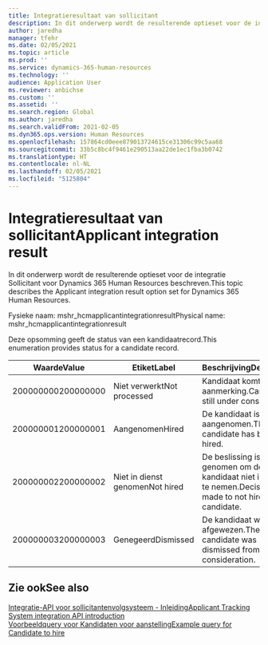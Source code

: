 ```yaml
---
title: Integratieresultaat van sollicitant
description: In dit onderwerp wordt de resulterende optieset voor de integratie Sollicitant voor Dynamics 365 Human Resources beschreven.
author: jaredha
manager: tfehr
ms.date: 02/05/2021
ms.topic: article
ms.prod: ''
ms.service: dynamics-365-human-resources
ms.technology: ''
audience: Application User
ms.reviewer: anbichse
ms.custom: ''
ms.assetid: ''
ms.search.region: Global
ms.author: jaredha
ms.search.validFrom: 2021-02-05
ms.dyn365.ops.version: Human Resources
ms.openlocfilehash: 157864cd0eee879013724615ce31306c99c5aa68
ms.sourcegitcommit: 33b5c8bc4f9461e290513aa22de1ec1fba3b0742
ms.translationtype: HT
ms.contentlocale: nl-NL
ms.lasthandoff: 02/05/2021
ms.locfileid: "5125804"
---
```

# <a name="applicant-integration-result"></a><span data-ttu-id="b759a-103">Integratieresultaat van sollicitant</span><span class="sxs-lookup"><span data-stu-id="b759a-103">Applicant integration result</span></span>

<span data-ttu-id="b759a-104">In dit onderwerp wordt de resulterende optieset voor de integratie Sollicitant voor Dynamics 365 Human Resources beschreven.</span><span class="sxs-lookup"><span data-stu-id="b759a-104">This topic describes the Applicant integration result option set for Dynamics 365 Human Resources.</span></span>

<span data-ttu-id="b759a-105">Fysieke naam: mshr_hcmapplicantintegrationresult</span><span class="sxs-lookup"><span data-stu-id="b759a-105">Physical name: mshr_hcmapplicantintegrationresult</span></span>

<span data-ttu-id="b759a-106">Deze opsomming geeft de status van een kandidaatrecord.</span><span class="sxs-lookup"><span data-stu-id="b759a-106">This enumeration provides status for a candidate record.</span></span>

| <span data-ttu-id="b759a-107">Waarde</span><span class="sxs-lookup"><span data-stu-id="b759a-107">Value</span></span> | <span data-ttu-id="b759a-108">Etiket</span><span class="sxs-lookup"><span data-stu-id="b759a-108">Label</span></span> | <span data-ttu-id="b759a-109">Beschrijving</span><span class="sxs-lookup"><span data-stu-id="b759a-109">Description</span></span> |
| --- | --- | --- |
| <span data-ttu-id="b759a-110">200000000</span><span class="sxs-lookup"><span data-stu-id="b759a-110">200000000</span></span> | <span data-ttu-id="b759a-111">Niet verwerkt</span><span class="sxs-lookup"><span data-stu-id="b759a-111">Not processed</span></span> | <span data-ttu-id="b759a-112">Kandidaat komt nog in aanmerking.</span><span class="sxs-lookup"><span data-stu-id="b759a-112">Candidate is still under consideration.</span></span> |
| <span data-ttu-id="b759a-113">200000001</span><span class="sxs-lookup"><span data-stu-id="b759a-113">200000001</span></span> | <span data-ttu-id="b759a-114">Aangenomen</span><span class="sxs-lookup"><span data-stu-id="b759a-114">Hired</span></span> | <span data-ttu-id="b759a-115">De kandidaat is aangenomen.</span><span class="sxs-lookup"><span data-stu-id="b759a-115">The candidate has been hired.</span></span> |
| <span data-ttu-id="b759a-116">200000002</span><span class="sxs-lookup"><span data-stu-id="b759a-116">200000002</span></span> | <span data-ttu-id="b759a-117">Niet in dienst genomen</span><span class="sxs-lookup"><span data-stu-id="b759a-117">Not hired</span></span> | <span data-ttu-id="b759a-118">De beslissing is genomen om de kandidaat niet in dienst te nemen.</span><span class="sxs-lookup"><span data-stu-id="b759a-118">Decision was made to not hire the candidate.</span></span> |
| <span data-ttu-id="b759a-119">200000003</span><span class="sxs-lookup"><span data-stu-id="b759a-119">200000003</span></span> | <span data-ttu-id="b759a-120">Genegeerd</span><span class="sxs-lookup"><span data-stu-id="b759a-120">Dismissed</span></span> | <span data-ttu-id="b759a-121">De kandidaat werd afgewezen.</span><span class="sxs-lookup"><span data-stu-id="b759a-121">The candidate was dismissed from consideration.</span></span> |

## <a name="see-also"></a><span data-ttu-id="b759a-122">Zie ook</span><span class="sxs-lookup"><span data-stu-id="b759a-122">See also</span></span>

[<span data-ttu-id="b759a-123">Integratie-API voor sollicitantenvolgsysteem - Inleiding</span><span class="sxs-lookup"><span data-stu-id="b759a-123">Applicant Tracking System integration API introduction</span></span>](hr-admin-integration-ats-api-introduction.md)<br>
[<span data-ttu-id="b759a-124">Voorbeeldquery voor Kandidaten voor aanstelling</span><span class="sxs-lookup"><span data-stu-id="b759a-124">Example query for Candidate to hire</span></span>](hr-admin-integration-ats-api-candidate-to-hire-example-query.md)
